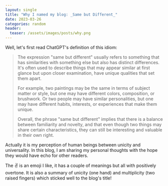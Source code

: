 ```yaml
---
layout: single
title: "Why I named my blog: _Same but Different_"
date: 2023-03-26
categories: random
header:
  teaser: /assets/images/posts/why.png
---
```


Well, let's first read ChatGPT's definition of this idiom:

> The expression "same but different" usually refers to something that has similarities with something else but also has distinct differences. It's often used to describe things that may appear similar at first glance but upon closer examination, have unique qualities that set them apart.
> 
> For example, two paintings may be the same in terms of subject matter or style, but one may have different colors, composition, or brushwork. Or two people may have similar personalities, but one may have different habits, interests, or experiences that make them unique.
> 
> Overall, the phrase "same but different" implies that there is a balance between familiarity and novelty, and that even though two things may share certain characteristics, they can still be interesting and valuable in their own right.

Actually it is my perception of human beings between unicity and universality. In this blog, I am sharing my personal thoughts with the hope they would have echo for other readers.

The ✌️ is an emoji I like, it has a couple of meanings but all with positively overtone. It is also a summary of unicity (one hand) and multiplicity (two raised fingers) which sticked well to the blog's title!
